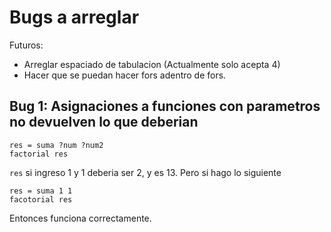 # Bugs a arreglar

Futuros:
- Arreglar espaciado de tabulacion (Actualmente solo acepta 4)
- Hacer que se puedan hacer fors adentro de fors.

## Bug 1: Asignaciones a funciones con parametros no devuelven lo que deberian

```
res = suma ?num ?num2
factorial res
```

`res` si ingreso 1 y 1 deberia ser 2, y es 13. Pero si hago lo siguiente

```
res = suma 1 1
facotorial res
```

Entonces funciona correctamente.